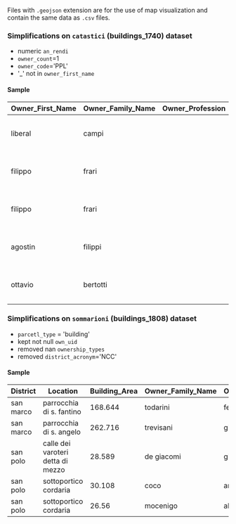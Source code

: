 Files with `.geojson` extension are for the use of map visualization and contain the same data as `.csv` files.

### Simplifications on `catastici` (buildings_1740) dataset
- numeric `an_rendi`
- `owner_count`=1
- `owner_code`='PPL'
- '_' not in `owner_first_name`

#### Sample
|Owner_First_Name|Owner_Family_Name|Owner_Profession|Tenant_Name|Building_Functions|Rent_Price|Location|Parish|Building_Functions_Count|Longitude|Latitude|
|---|---|---|---|---|---|---|---|---|---|---|
|liberal|campi||francesco zeni|bottega, casa|70|campo vicino alla chiesa|san cancian|2|12.338315191259134|45.440397691052866|
|filippo|frari||dio m'aiuti lazara|casa|60|campo vicino alla chiesa|san cancian|1|12.338431859140826|45.44027817805552|
|filippo|frari||bortolamio piazza|bottega|4|campo vicino alla chiesa|san cancian|1|12.338492541778166|45.44031867953029|
|agostin|filippi||stefano ratti|bottega, casa|70|campo vicino alla chiesa|san cancian|2|12.338210776900992|45.44023535715787|
|ottavio|bertotti||rocco rimondi|magazzeno|22|campo vicino alla chiesa|san cancian|1|12.338224520594391|45.440222175120766|


### Simplifications on `sommarioni` (buildings_1808) dataset
- `parcetl_type` = 'building'
- kept not null `own_uid`
- removed nan `ownership_types`
- removed `district_acronym`='NCC'

#### Sample
|District|Location|Building_Area|Owner_Family_Name|Owner_First_Name|Building_Functions_Count|Building_Functions|Longitude|Latitude|
|---|---|---|---|---|---|---|---|---|
|san marco|parrocchia di s. fantino|168.644|todarini|ferdinando|1|casa|12.334534496043398|45.434012297059816|
|san marco|parrocchia di s. angelo|262.716|trevisani|giacomo|2|bottega, casa|12.33330436923513|45.4344001803324|
|san polo|calle dei varoteri detta di mezzo|28.589|de giacomi|giovanni battista|2|bottega, volta|12.335116690981442|45.43899193136069|
|san polo|sottoportico cordaria|30.108|coco|andrea|1|bottega|12.335040920361996|45.439100012005234|
|san polo|sottoportico cordaria|26.56|mocenigo|alvise|1|bottega|12.335069905675832|45.43908047778915|